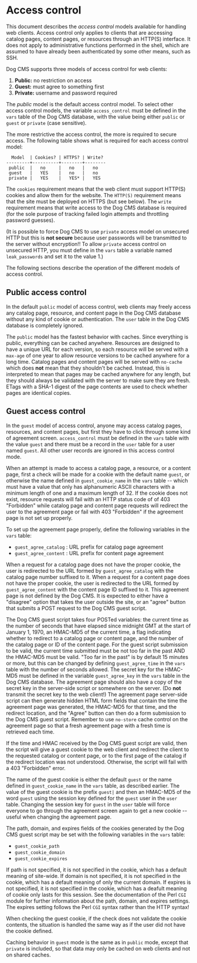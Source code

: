 # Access control

This document describes the _access control_ models available for handling web clients.  Access control only applies to clients that are accessing catalog pages, content pages, or resources through an HTTP(S) interface.  It does not apply to administrative functions performed in the shell, which are assumed to have already been authenticated by some other means, such as SSH.

Dog CMS supports three models of access control for web clients:

1. __Public:__ no restriction on access
2. __Guest:__ must agree to something first
3. __Private:__ username and password required

The _public_ model is the default access control model.  To select other access control models, the variable `access_control` must be defined in the `vars` table of the Dog CMS database, with the value being either `public` or `guest` or `private` (case sensitive).

The more restrictive the access control, the more is required to secure access.  The following table shows what is required for each access control model:

      Model  | Cookies? | HTTPS? | Write?
    ---------+----------+--------+--------
     public  |   no     |   no   |   no
     guest   |   YES    |   no   |   no
     private |   YES    |   YES* |   YES

The `cookies` requirement means that the web client must support HTTP(S) cookies and allow them for the website.  The `HTTP(S)` requirement means that the site must be deployed on HTTPS (but see below).  The `write` requirement means that write access to the Dog CMS database is required (for the sole purpose of tracking failed login attempts and throttling password guesses).

(It is possible to force Dog CMS to use `private` access model on unsecured HTTP but this is __not secure__ because user passwords will be transmitted to the server without encryption!!  To allow `private` access control on unsecured HTTP, you must define in the `vars` table a variable named `leak_passwords` and set it to the value 1.)

The following sections describe the operation of the different models of access control.

## Public access control

In the default `public` model of access control, web clients may freely access any catalog page, resource, and content page in the Dog CMS database without any kind of cookie or authentication.  The `user` table in the Dog CMS database is completely ignored.

The `public` model has the fastest behavior with caches.  Since everything is public, everything can be cached anywhere.  Resources are designed to have a unique URL for each version, so each resource will be served with a `max-age` of one year to allow resource versions to be cached anywhere for a long time.  Catalog pages and content pages will be served with `no-cache` which does __not__ mean that they shouldn't be cached.  Instead, this is interpreted to mean that pages may be cached anywhere for any length, but they should always be validated with the server to make sure they are fresh.  ETags with a SHA-1 digest of the page contents are used to check whether pages are identical copies.

## Guest access control

In the `guest` model of access control, anyone may access catalog pages, resources, and content pages, but first they have to click through some kind of agreement screen.  `access_control` must be defined in the `vars` table with the value `guest` and there must be a record in the `user` table for a user named `guest`.  All other user records are ignored in this access control mode.

When an attempt is made to access a catalog page, a resource, or a content page, first a check will be made for a cookie with the default name `guest`, or otherwise the name defined in `guest_cookie_name` in the `vars` table -- which must have a value that only has alphanumeric ASCII characters with a minimum length of one and a maximum length of 32.  If the cookie does not exist, resource requests will fail with an HTTP status code of of 403 "Forbidden" while catalog page and content page requests will redirect the user to the agreement page or fail with 403 "Forbidden" if the agreement page is not set up properly.

To set up the agreement page properly, define the following variables in the `vars` table:

- `guest_agree_catalog` : URL prefix for catalog page agreement
- `guest_agree_content` : URL prefix for content page agreement

When a request for a catalog page does not have the proper cookie, the user is redirected to the URL formed by `guest_agree_catalog` with the catalog page number suffixed to it.  When a request for a content page does not have the proper cookie, the user is redirected to the URL formed by `guest_agree_content` with the content page ID suffixed to it.  This agreement page is not defined by the Dog CMS.  It is expected to either have a "disagree" option that takes the user outside the site, or an "agree" button that submits a POST request to the Dog CMS guest script.

The Dog CMS guest script takes four POSTed variables:  the current time as the number of seconds that have elapsed since midnight GMT at the start of January 1, 1970, an HMAC-MD5 of the current time, a flag indicating whether to redirect to a catalog page or content page, and the number of the catalog page or ID of the content page.  For the guest script submission to be valid, the current time submitted must be not too far in the past AND the HMAC-MD5 must be valid.  "Too far in the past" is by default 15 minutes or more, but this can be changed by defining `guest_agree_time` in the `vars` table with the number of seconds allowed.  The secret key for the HMAC-MD5 must be defined in the variable `guest_agree_key` in the `vars` table in the Dog CMS database.  The agreement page should also have a copy of the secret key in the server-side script or somewhere on the server.  (Do __not__ transmit the secret key to the web client!)  The agreement page server-side script can then generate hidden HTML form fields that contain the time the agreement page was generated, the HMAC-MD5 for that time, and the redirect location, and the "Agree" button can then do a form submission to the Dog CMS guest script.  Remember to use `no-store` cache control on the agreement page so that a fresh agreement page with a fresh time is retrieved each time.

If the time and HMAC received by the Dog CMS guest script are valid, then the script will give a guest cookie to the web client and redirect the client to the requested catalog or content page, or to the first page of the catalog if the redirect location was not understood.  Otherwise, the script will fail with a 403 "Forbidden" error.

The name of the guest cookie is either the default `guest` or the name defined in `guest_cookie_name` in the `vars` table, as described earlier.  The value of the guest cookie is the prefix `guest|` and then an HMAC-MD5 of the word `guest` using the session key defined for the `guest` user in the `user` table.  Changing the session key for `guest` in the `user` table will force everyone to go through the agreement screen again to get a new cookie -- useful when changing the agreement page.

The path, domain, and expires fields of the cookies generated by the Dog CMS guest script may be set with the following variables in the `vars` table:

- `guest_cookie_path`
- `guest_cookie_domain`
- `guest_cookie_expires`

If path is not specified, it is not specified in the cookie, which has a default meaning of site-wide.  If domain is not specified, it is not specified in the cookie, which has a default meaning of only the current domain.  If expires is not specified, it is not specified in the cookie, which has a deafult meaning of cookie only lasts for this session.  See the documentation of the Perl `CGI` module for further information about the path, domain, and expires settings.  The expires setting follows the Perl `CGI` syntax rather than the HTTP syntax!

When checking the guest cookie, if the check does not validate the cookie contents, the situation is handled the same way as if the user did not have the cookie defined.

Caching behavior in `guest` mode is the same as in `public` mode, except that `private` is included, so that data may only be cached on web clients and not on shared caches.
